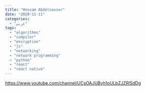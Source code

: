```yaml
---
title: "Hossam Abdelnasser"
date: "2020-11-11"
categories:
  - "عربي"
tags:
  - "algorithms"
  - "compiler"
  - "encryption"
  - "js"
  - "networking"
  - "network programming"
  - "python"
  - "react"
  - "react native"
---
```


https://www.youtube.com/channel/UCsOAJUByh1oULbZJZRlSdDg
